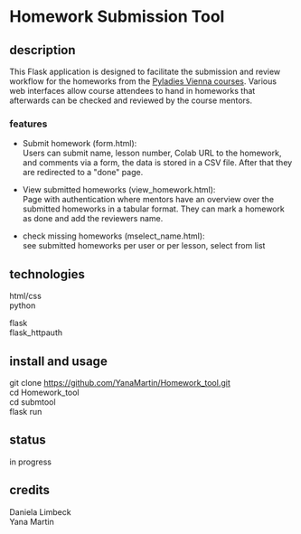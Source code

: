 # Homework Submission Tool
## description
This Flask application is designed to facilitate the submission and review workflow for the homeworks from the [Pyladies Vienna courses](https://pyladies.at/runs/). 
Various web interfaces allow course attendees to hand in homeworks that afterwards can be checked and reviewed by the course mentors.

### features
* Submit homework (form.html): <br/>
Users can submit name, lesson number, Colab URL to the homework, and comments via a form, the data is stored in a CSV file. After that they are redirected to a "done" page.

* View submitted homeworks (view_homework.html): <br/>
Page with authentication where mentors have an overview over the submitted homeworks in a tabular format. They can mark a homework as done and add the reviewers name.

* check missing homeworks (mselect_name.html): <br/>
see submitted homeworks per user or per lesson, select from list

## technologies
html/css <br/>
python <br/>

flask <br/>
flask_httpauth

## install and usage

git clone https://github.com/YanaMartin/Homework_tool.git <br/>
cd Homework_tool <br/>
cd submtool <br/>
flask run

## status
in progress

## credits
Daniela Limbeck <br/>
Yana Martin
